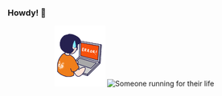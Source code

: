 ### Howdy! 👋
<p align="center">
  <img alt="error sad life" src="IMG/error.gif" width="20%" />
  <img alt="Someone running for their life" src="https://raw.githubusercontent.com/onimur/.github/master/.resources/git-header.svg" width="69%"/>
</p>

